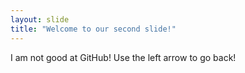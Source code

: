 ```yaml
---
layout: slide
title: "Welcome to our second slide!"
---
```

I am not good at GitHub!
Use the left arrow to go back!
